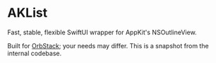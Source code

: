 # AKList

Fast, stable, flexible SwiftUI wrapper for AppKit's NSOutlineView.

Built for [OrbStack](https://orbstack.dev); your needs may differ. This is a snapshot from the internal codebase.
